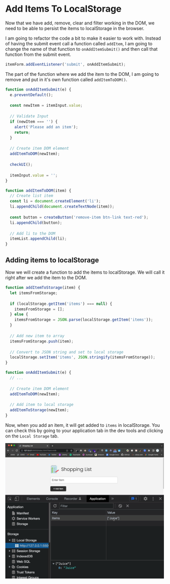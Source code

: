 # Add Items To LocalStorage

Now that we have add, remove, clear and filter working in the DOM, we need to be able to persist the items to localStorage in the browser.

I am going to refactor the code a bit to make it easier to work with. Instead of having the submit event call a function called `addItem`, I am going to change the name of that function to `onAddItemSubmit()` and then call that function from the submit event.

```js
itemForm.addEventListener('submit', onAddItemSubmit);
```

The part of the function where we add the item to the DOM, I am going to remove and put in it's own function called `addItemToDOM()`.

```js
function onAddItemSubmit(e) {
  e.preventDefault();

  const newItem = itemInput.value;

  // Validate Input
  if (newItem === '') {
    alert('Please add an item');
    return;
  }

  // Create item DOM element
  addItemToDOM(newItem);

  checkUI();

  itemInput.value = '';
}
```

```js
function addItemToDOM(item) {
  // Create list item
  const li = document.createElement('li');
  li.appendChild(document.createTextNode(item));

  const button = createButton('remove-item btn-link text-red');
  li.appendChild(button);

  // Add li to the DOM
  itemList.appendChild(li);
}
```

## Adding items to localStorage

Now we will create a function to add the items to localStorage. We will call it right after we add the item to the DOM.

```js
function addItemToStorage(item) {
  let itemsFromStorage;

  if (localStorage.getItem('items') === null) {
    itemsFromStorage = [];
  } else {
    itemsFromStorage = JSON.parse(localStorage.getItem('items'));
  }

  // Add new item to array
  itemsFromStorage.push(item);

  // Convert to JSON string and set to local storage
  localStorage.setItem('items', JSON.stringify(itemsFromStorage));
}
```

```js
function onAddItemSubmit(e) {
  // ...

  // Create item DOM element
  addItemToDOM(newItem);

  // Add item to local storage
  addItemToStorage(newItem);
}
```

Now, when you add an item, it will get added to `items` in localStorage. You can check this by going to your application tab in the dev tools and clicking on the `Local Storage` tab.

<img src="images/application-tab.png" width="500">
